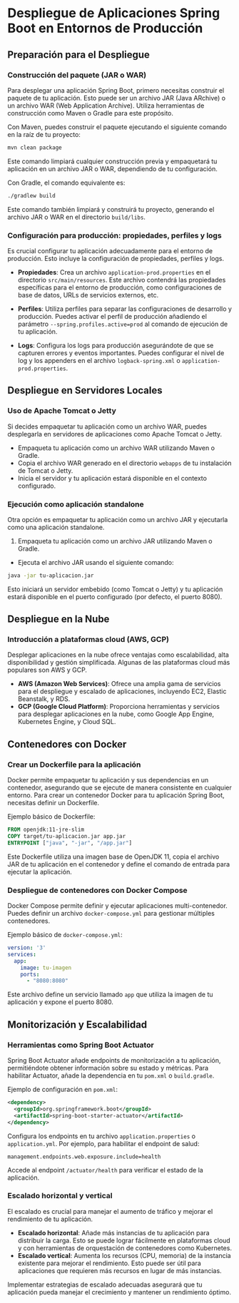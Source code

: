# Despliegue de Aplicaciones Spring Boot en Entornos de Producción

## Preparación para el Despliegue

### Construcción del paquete (JAR o WAR)
Para desplegar una aplicación Spring Boot, primero necesitas construir el paquete de tu aplicación. Esto puede ser un archivo JAR (Java ARchive) o un archivo WAR (Web Application Archive). Utiliza herramientas de construcción como Maven o Gradle para este propósito.

Con Maven, puedes construir el paquete ejecutando el siguiente comando en la raíz de tu proyecto:
```sh
mvn clean package
```
Este comando limpiará cualquier construcción previa y empaquetará tu aplicación en un archivo JAR o WAR, dependiendo de tu configuración.

Con Gradle, el comando equivalente es:
```sh
./gradlew build
```
Este comando también limpiará y construirá tu proyecto, generando el archivo JAR o WAR en el directorio `build/libs`.

### Configuración para producción: propiedades, perfiles y logs
Es crucial configurar tu aplicación adecuadamente para el entorno de producción. Esto incluye la configuración de propiedades, perfiles y logs.

- **Propiedades**: Crea un archivo `application-prod.properties` en el directorio `src/main/resources`. Este archivo contendrá las propiedades específicas para el entorno de producción, como configuraciones de base de datos, URLs de servicios externos, etc.

- **Perfiles**: Utiliza perfiles para separar las configuraciones de desarrollo y producción. Puedes activar el perfil de producción añadiendo el parámetro `--spring.profiles.active=prod` al comando de ejecución de tu aplicación.

- **Logs**: Configura los logs para producción asegurándote de que se capturen errores y eventos importantes. Puedes configurar el nivel de log y los appenders en el archivo `logback-spring.xml` o `application-prod.properties`.

## Despliegue en Servidores Locales

### Uso de Apache Tomcat o Jetty
Si decides empaquetar tu aplicación como un archivo WAR, puedes desplegarla en servidores de aplicaciones como Apache Tomcat o Jetty.

- Empaqueta tu aplicación como un archivo WAR utilizando Maven o Gradle.
- Copia el archivo WAR generado en el directorio `webapps` de tu instalación de Tomcat o Jetty.
- Inicia el servidor y tu aplicación estará disponible en el contexto configurado.

### Ejecución como aplicación standalone
Otra opción es empaquetar tu aplicación como un archivo JAR y ejecutarla como una aplicación standalone.

1. Empaqueta tu aplicación como un archivo JAR utilizando Maven o Gradle.
- Ejecuta el archivo JAR usando el siguiente comando:
```sh
java -jar tu-aplicacion.jar
```
Esto iniciará un servidor embebido (como Tomcat o Jetty) y tu aplicación estará disponible en el puerto configurado (por defecto, el puerto 8080).

## Despliegue en la Nube

### Introducción a plataformas cloud (AWS, GCP)
Desplegar aplicaciones en la nube ofrece ventajas como escalabilidad, alta disponibilidad y gestión simplificada. Algunas de las plataformas cloud más populares son AWS y GCP.

- **AWS (Amazon Web Services)**: Ofrece una amplia gama de servicios para el despliegue y escalado de aplicaciones, incluyendo EC2, Elastic Beanstalk, y RDS.
- **GCP (Google Cloud Platform)**: Proporciona herramientas y servicios para desplegar aplicaciones en la nube, como Google App Engine, Kubernetes Engine, y Cloud SQL.

## Contenedores con Docker

### Crear un Dockerfile para la aplicación
Docker permite empaquetar tu aplicación y sus dependencias en un contenedor, asegurando que se ejecute de manera consistente en cualquier entorno. Para crear un contenedor Docker para tu aplicación Spring Boot, necesitas definir un Dockerfile.

Ejemplo básico de Dockerfile:
```Dockerfile
FROM openjdk:11-jre-slim
COPY target/tu-aplicacion.jar app.jar
ENTRYPOINT ["java", "-jar", "/app.jar"]
```
Este Dockerfile utiliza una imagen base de OpenJDK 11, copia el archivo JAR de tu aplicación en el contenedor y define el comando de entrada para ejecutar la aplicación.

### Despliegue de contenedores con Docker Compose
Docker Compose permite definir y ejecutar aplicaciones multi-contenedor. Puedes definir un archivo `docker-compose.yml` para gestionar múltiples contenedores.

Ejemplo básico de `docker-compose.yml`:
```yaml
version: '3'
services:
  app:
    image: tu-imagen
    ports:
      - "8080:8080"
```
Este archivo define un servicio llamado `app` que utiliza la imagen de tu aplicación y expone el puerto 8080.

## Monitorización y Escalabilidad

### Herramientas como Spring Boot Actuator
Spring Boot Actuator añade endpoints de monitorización a tu aplicación, permitiéndote obtener información sobre su estado y métricas. Para habilitar Actuator, añade la dependencia en tu `pom.xml` o `build.gradle`.

Ejemplo de configuración en `pom.xml`:
```xml
<dependency>
  <groupId>org.springframework.boot</groupId>
  <artifactId>spring-boot-starter-actuator</artifactId>
</dependency>
```
Configura los endpoints en tu archivo `application.properties` o `application.yml`. Por ejemplo, para habilitar el endpoint de salud:
```properties
management.endpoints.web.exposure.include=health
```
Accede al endpoint `/actuator/health` para verificar el estado de la aplicación.

### Escalado horizontal y vertical
El escalado es crucial para manejar el aumento de tráfico y mejorar el rendimiento de tu aplicación.

- **Escalado horizontal**: Añade más instancias de tu aplicación para distribuir la carga. Esto se puede lograr fácilmente en plataformas cloud y con herramientas de orquestación de contenedores como Kubernetes.
- **Escalado vertical**: Aumenta los recursos (CPU, memoria) de la instancia existente para mejorar el rendimiento. Esto puede ser útil para aplicaciones que requieren más recursos en lugar de más instancias.

Implementar estrategias de escalado adecuadas asegurará que tu aplicación pueda manejar el crecimiento y mantener un rendimiento óptimo.